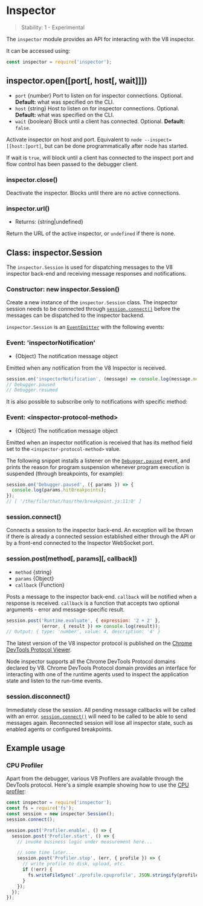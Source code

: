 # Inspector

<!--introduced_in=v8.0.0-->

> Stability: 1 - Experimental

The `inspector` module provides an API for interacting with the V8 inspector.

It can be accessed using:

```js
const inspector = require('inspector');
```

## inspector.open([port[, host[, wait]]])

* `port` {number} Port to listen on for inspector connections. Optional.
  **Default:** what was specified on the CLI.
* `host` {string} Host to listen on for inspector connections. Optional.
  **Default:** what was specified on the CLI.
* `wait` {boolean} Block until a client has connected. Optional.
  **Default:** `false`.

Activate inspector on host and port. Equivalent to `node
--inspect=[[host:]port]`, but can be done programmatically after node has
started.

If wait is `true`, will block until a client has connected to the inspect port
and flow control has been passed to the debugger client.

### inspector.close()

Deactivate the inspector. Blocks until there are no active connections.

### inspector.url()

* Returns: {string|undefined}

Return the URL of the active inspector, or `undefined` if there is none.

## Class: inspector.Session

The `inspector.Session` is used for dispatching messages to the V8 inspector
back-end and receiving message responses and notifications.

### Constructor: new inspector.Session()
<!-- YAML
added: v8.0.0
-->

Create a new instance of the `inspector.Session` class. The inspector session
needs to be connected through [`session.connect()`][] before the messages
can be dispatched to the inspector backend.

`inspector.Session` is an [`EventEmitter`][] with the following events:

### Event: 'inspectorNotification'
<!-- YAML
added: v8.0.0
-->

* {Object} The notification message object

Emitted when any notification from the V8 Inspector is received.

```js
session.on('inspectorNotification', (message) => console.log(message.method));
// Debugger.paused
// Debugger.resumed
```

It is also possible to subscribe only to notifications with specific method:

### Event: &lt;inspector-protocol-method&gt;
<!-- YAML
added: v8.0.0
-->

* {Object} The notification message object

Emitted when an inspector notification is received that has its method field set
to the `<inspector-protocol-method>` value.

The following snippet installs a listener on the [`Debugger.paused`][]
event, and prints the reason for program suspension whenever program
execution is suspended (through breakpoints, for example):

```js
session.on('Debugger.paused', ({ params }) => {
  console.log(params.hitBreakpoints);
});
// [ '/the/file/that/has/the/breakpoint.js:11:0' ]
```

### session.connect()
<!-- YAML
added: v8.0.0
-->

Connects a session to the inspector back-end. An exception will be thrown
if there is already a connected session established either through the API or by
a front-end connected to the Inspector WebSocket port.

### session.post(method[, params][, callback])
<!-- YAML
added: v8.0.0
-->

* `method` {string}
* `params` {Object}
* `callback` {Function}

Posts a message to the inspector back-end. `callback` will be notified when
a response is received. `callback` is a function that accepts two optional
arguments - error and message-specific result.

```js
session.post('Runtime.evaluate', { expression: '2 + 2' },
             (error, { result }) => console.log(result));
// Output: { type: 'number', value: 4, description: '4' }
```

The latest version of the V8 inspector protocol is published on the
[Chrome DevTools Protocol Viewer][].

Node inspector supports all the Chrome DevTools Protocol domains declared
by V8. Chrome DevTools Protocol domain provides an interface for interacting
with one of the runtime agents used to inspect the application state and listen
to the run-time events.

### session.disconnect()
<!-- YAML
added: v8.0.0
-->

Immediately close the session. All pending message callbacks will be called
with an error. [`session.connect()`] will need to be called to be able to send
messages again. Reconnected session will lose all inspector state, such as
enabled agents or configured breakpoints.

## Example usage

### CPU Profiler

Apart from the debugger, various V8 Profilers are available through the DevTools
protocol. Here's a simple example showing how to use the [CPU profiler][]:

```js
const inspector = require('inspector');
const fs = require('fs');
const session = new inspector.Session();
session.connect();

session.post('Profiler.enable', () => {
  session.post('Profiler.start', () => {
    // invoke business logic under measurement here...

    // some time later...
    session.post('Profiler.stop', (err, { profile }) => {
      // write profile to disk, upload, etc.
      if (!err) {
        fs.writeFileSync('./profile.cpuprofile', JSON.stringify(profile));
      }
    });
  });
});
```


[`session.connect()`]: #inspector_session_connect
[`Debugger.paused`]: https://chromedevtools.github.io/devtools-protocol/v8/Debugger/#event-paused
[`EventEmitter`]: events.html#events_class_eventemitter
[Chrome DevTools Protocol Viewer]: https://chromedevtools.github.io/devtools-protocol/v8/
[CPU Profiler]: https://chromedevtools.github.io/devtools-protocol/v8/Profiler
